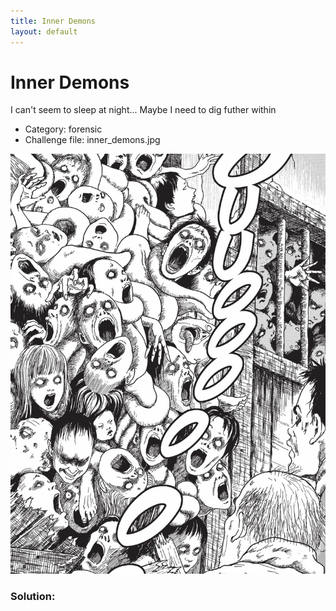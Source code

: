 ```yaml
---
title: Inner Demons
layout: default
---
```


# Inner Demons

I can't seem to sleep at night... Maybe I need to dig futher within

- Category: forensic
- Challenge file: inner\_demons.jpg

![inner\_demons](inner_demons.jpg)

### Solution:


